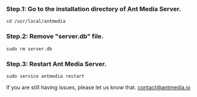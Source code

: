 ### Step.1: Go to the installation directory of Ant Media Server. 

`
cd /usr/local/antmedia
`

### Step.2: Remove "server.db" file. 

`
sudo rm server.db
`

### Step.3: Restart Ant Media Server.

`
sudo service antmedia restart
`

If you are still having issues, please let us know that. 
[contact@antmedia.io](mailto:contact@antmedia.io) 
